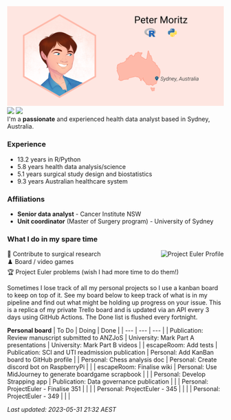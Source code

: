 ![](img/ProfileBanner.png)
[![](https://img.shields.io/badge/LinkedIn-blue?logo=linkedin)](https://www.linkedin.com/in/peter-moritz/) 
[![](https://img.shields.io/badge/ORCID-A6CE39?logo=orcid&logoColor=white)](https://orcid.org/0000-0002-0106-3893)  
I'm a **passionate** and experienced health data analyst based in Sydney, Australia.

### Experience

* <!--RPythonExp-->13.2<!--END--> years in R/Python
* <!--HealthAnalysis-->5.8<!--END--> years health data analysis/science
* <!--SurgDesign-->5.1<!--END--> years surgical study design and biostatistics
* <!--AusHC-->9.3<!--END--> years Australian healthcare system

### Affiliations

* **Senior data analyst** - Cancer Institute NSW
* **Unit coordinator** (Master of Surgery program) - University of Sydney

### What I do in my spare time

:memo: Contribute to surgical research<img src="https://projecteuler.net/profile/PeterM74.png" alt="Project Euler Profile" align="right"/>  
:chess_pawn: Board / video games  
:trophy: Project Euler problems (wish I had more time to do them!)

Sometimes I lose track of all my personal projects so I use a kanban board to keep on top of it. See my board below to keep track of what is in my pipeline and find out what might be holding up progress on your issue. This is a replica of my private Trello board and is updated via an API every 3 days using GitHub Actions. The Done list is flushed every fortnight.

<!--TrelloBoard-->
**Personal board**
| To Do | Doing | Done |
| --- | --- | --- |
| Publication: Review manuscript submitted to ANZJoS | University: Mark Part A presentations | University: Mark Part B videos |
| escapeRoom: Add tests | Publication: SCI and UTI readmission publication | Personal: Add KanBan board to GitHub profile |
| Personal: Chess analysis doc | Personal: Create discord bot on RaspberryPi |   |
| escapeRoom: Finalise wiki | Personal: Use MidJourney to generate boardgame scrapbook |   |
| Personal: Develop Strapping app | Publication: Data governance publication |   |
| Personal: ProjectEuler - Finalise 351 |   |   |
| Personal: ProjectEuler - 345 |   |   |
| Personal: ProjectEuler - 349 |   |   |

*Last updated: 2023-05-31 21:32 AEST*
<!--END-->
